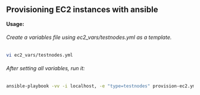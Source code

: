 ## Provisioning EC2 instances with ansible

**Usage:**

###### Create a variables file using *ec2_vars/testnodes.yml* as a template.

```bash
vi ec2_vars/testnodes.yml
```

###### After setting all variables, run it:

```bash
ansible-playbook -vv -i localhost, -e "type=testnodes" provision-ec2.yml
```
